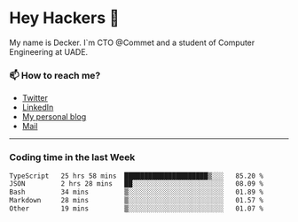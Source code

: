 # Hey Hackers 👋

My name is Decker. I`m CTO @Commet and a student of Computer Engineering at UADE.

### 📫 How to reach me?
- [Twitter](https://x.com/0xDecker) 
- [LinkedIn](https://www.linkedin.com/in/decker-urbano/) 
- [My personal blog](http://decker.sh) 
- [Mail](mailto:me@decker.sh)

---

### Coding time in the last Week

<!--START_SECTION:waka-->

```txt
TypeScript   25 hrs 58 mins  █████████████████████▒░░░   85.20 %
JSON         2 hrs 28 mins   ██░░░░░░░░░░░░░░░░░░░░░░░   08.09 %
Bash         34 mins         ▒░░░░░░░░░░░░░░░░░░░░░░░░   01.89 %
Markdown     28 mins         ▒░░░░░░░░░░░░░░░░░░░░░░░░   01.57 %
Other        19 mins         ▒░░░░░░░░░░░░░░░░░░░░░░░░   01.07 %
```

<!--END_SECTION:waka-->
